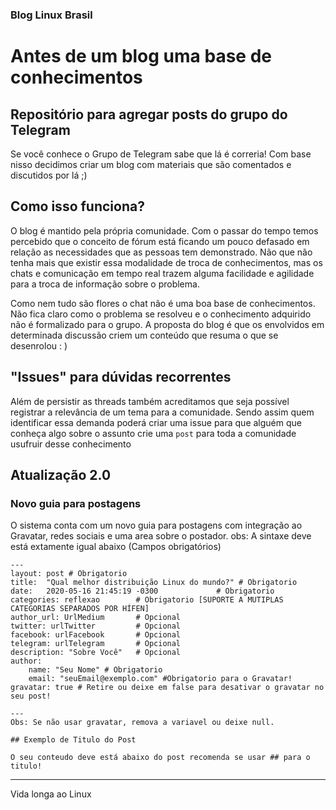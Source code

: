 ### Blog Linux Brasil

# Antes de um blog uma base de conhecimentos

Repositório para agregar posts do grupo do Telegram
----
Se você conhece o Grupo de Telegram sabe que lá é correria! Com base nisso decidimos criar um blog com materiais que são 
comentados e discutidos por lá ;)

## Como isso funciona?

O blog é mantido pela própria comunidade. Com o passar do tempo temos percebido que o conceito de fórum está ficando um pouco defasado em relação as necessidades que as pessoas tem demonstrado. Não que não tenha mais que existir essa modalidade de troca de conhecimentos, mas os chats e comunicação em tempo real trazem alguma facilidade e agilidade para a troca de informação sobre o problema.

Como nem tudo são flores o chat não é uma boa base de conhecimentos. Não fica claro como o problema se resolveu e o conhecimento adquirido não é formalizado para o grupo. A proposta do blog é que os envolvidos em determinada discussão criem um conteúdo que resuma o que se desenrolou : )

## "Issues" para dúvidas recorrentes

Além de persistir as threads também acreditamos que seja possível registrar a relevância de um tema para a comunidade. Sendo assim quem identificar essa demanda poderá criar uma issue para que alguém que conheça algo sobre o assunto crie uma `post` para toda a comunidade usufruir desse conhecimento

## Atualização 2.0
### Novo guia para postagens

O sistema conta com um novo guia para postagens com integração ao Gravatar, redes sociais e uma area sobre o postador.
obs: A sintaxe deve está extamente igual abaixo (Campos obrigatórios)

```
---
layout: post # Obrigatorio
title:  "Qual melhor distribuição Linux do mundo?" # Obrigatorio
date:   2020-05-16 21:45:19 -0300             # Obrigatorio
categories: reflexao        # Obrigatorio [SUPORTE A MUTIPLAS CATEGORIAS SEPARADOS POR HÍFEN]
author_url: UrlMedium       # Opcional
twitter: urlTwitter         # Opcional
facebook: urlFacebook       # Opcional
telegram: urlTelegram       # Opcional
description: "Sobre Você"   # Opcional
author: 
    name: "Seu Nome" # Obrigatorio
    email: "seuEmail@exemplo.com" #Obrigatorio para o Gravatar!
gravatar: true # Retire ou deixe em false para desativar o gravatar no seu post!

---
Obs: Se não usar gravatar, remova a variavel ou deixe null.

## Exemplo de Titulo do Post

O seu conteudo deve está abaixo do post recomenda se usar ## para o titulo!
```
----

Vida longa ao Linux
